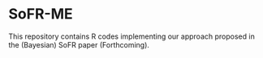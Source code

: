 # SoFR-ME
This repository contains R codes implementing our approach proposed in the (Bayesian) SoFR paper (Forthcoming).
